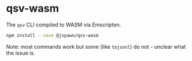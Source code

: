 # qsv-wasm

The `qsv` CLI compiled to WASM via Emscripten.

```sh
npm install --save @jspawn/qsv-wasm
```

Note: most commands work but some (like `tojsonl`) do not - unclear what the issue is.
